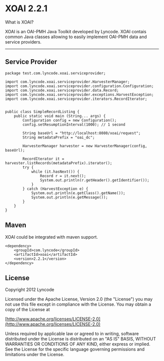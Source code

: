 # XOAI 2.2.1

What is XOAI?

XOAI is an OAI-PMH Java Toolkit developed by Lyncode. XOAI contais common Java classes allowing to easily 
implement OAI-PMH data and service providers.

- - - 

Service Provider
-----------------

	package test.com.lyncode.xoai.serviceprovider;

	import com.lyncode.xoai.serviceprovider.HarvesterManager;
	import com.lyncode.xoai.serviceprovider.configuration.Configuration;
	import com.lyncode.xoai.serviceprovider.data.Record;
	import com.lyncode.xoai.serviceprovider.exceptions.HarvestException;
	import com.lyncode.xoai.serviceprovider.iterators.RecordIterator;


	public class SimpleRecordListing {
		public static void main (String... args) {
			Configuration config = new Configuration();
		    config.setResumptionInterval(1000); // 1 second

		    String baseUrl = "http://localhost:8080/xoai/request";
		    String metadataPrefix = "oai_dc";

		    HarvesterManager harvester = new HarvesterManager(config, baseUrl);
		    
		    RecordIterator it = harvester.listRecords(metadataPrefix).iterator();
		    try {
				while (it.hasNext()) {
					Record r = it.next();
					System.out.println(r.getHeader().getIdentifier());
				}
			} catch (HarvestException e) {
				System.out.println(e.getClass().getName());
				System.out.println(e.getMessage());
			} 
		}
	}

Maven
-----

XOAI could be integrated with maven support.

	<dependency>
	    <groupId>com.lyncode</groupId>
	    <artifactId>xoai</artifactId>
	    <version>2.2.1</version>
	</dependency>

License
-------

Copyright 2012 Lyncode

Licensed under the Apache License, Version 2.0 (the "License") you may not use this file except in compliance with the License.
You may obtain a copy of the License at 
	
[http://www.apache.org/licenses/LICENSE-2.0](http://www.apache.org/licenses/LICENSE-2.0)

Unless required by applicable law or agreed to in writing, software distributed under the License is distributed on an "AS IS" BASIS, WITHOUT WARRANTIES OR CONDITIONS OF ANY KIND, either express or implied. See the License for the specific language governing permissions and limitations under the License.
